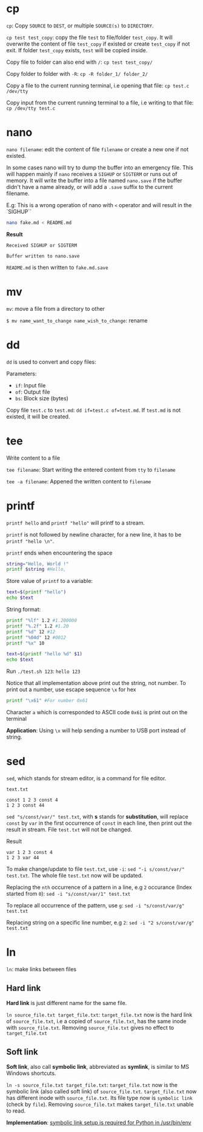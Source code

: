 # cp

``cp``: Copy ``SOURCE`` to ``DEST``, or multiple ``SOURCE(s)`` to ``DIRECTORY``.

``cp test test_copy``: copy the file ``test`` to file/folder ``test_copy``. It will overwrite the content of file ``test_copy`` if existed or create ``test_copy`` if not exit. If folder ``test_copy`` exists, ``test`` will be copied inside.

Copy file to folder can also end with ``/``: ``cp test test_copy/``

Copy folder to folder with ``-R``: ``cp -R folder_1/ folder_2/``
 
Copy a file to the current running terminal, i.e opening that file: ``cp test.c /dev/tty``

Copy input from the current running terminal to a file, i.e writing to that file: ``cp /dev/tty test.c``
# nano

``nano filename``: edit the content of file ``filename`` or create a new one if not existed.

In some cases nano will try to dump the buffer into an emergency  file. This  will  happen  mainly if ``nano`` receives a ``SIGHUP`` or ``SIGTERM`` or runs out of memory.  It will write the buffer into a file named ``nano.save`` if the  buffer didn't have a name already, or will add a ``.save`` suffix to the current filename.
 
E.g: This is a wrong operation of nano with ``<`` operator and will result in the `SIGHUP``

```sh
nano fake.md < README.md
```
**Result**

```
Received SIGHUP or SIGTERM

Buffer written to nano.save
```

``README.md`` is then written to ``fake.md.save``

# mv

``mv``: move a file from a directory to other

``$ mv name_want_to_change name_wish_to_change``: rename
# dd

``dd`` is used to convert and copy files:

Parameters:

* ``if``: Input file
* ``of``: Output file
* ``bs``: Block size (bytes)

Copy file ``test.c`` to ``test.md``: ``dd if=test.c of=test.md``. If ``test.md`` is not existed, it will be created.

# tee

Write content to a file

``tee filename``: Start writing the entered content from ``tty`` to ``filename``

``tee -a filename``: Appened the written content to ``filename``

# printf

``printf hello`` and ``printf "hello"`` will printf to a stream.

``printf`` is not followed by newline character, for a new line, it has to be ``printf "hello \n"``.

``printf`` ends when encountering the space

```sh
string="Hello, World !"
printf $string #Hello,
```

Store value of ``printf`` to a variable:

```sh
text=$(printf "hello")
echo $text
```

String format:

```sh
printf "%lf" 1.2 #1.200000
printf "%.2f" 1.2 #1.20
printf "%d" 12 #12
printf "%04d" 12 #0012
printf "%x" 10
```

```sh
text=$(printf "hello %d" $1)
echo $text
```

Run ``./test.sh 123``: ``hello 123``

Notice that all implementation above print out the string, not number. To print out a number, use escape sequence ``\x`` for hex

```sh
printf "\x61" #For number 0x61
```

Character ``a`` which is corresponded to ASCII code ``0x61`` is print out on the terminal

**Application**: Using ``\x`` will help sending a number to USB port instead of string.

# sed

``sed``, which stands for stream editor, is a command for file editor.

``text.txt``

```
const 1 2 3 const 4
1 2 3 const 44
```

``sed "s/const/var/" test.txt``, with **s** stands for **substitution**, will replace ``const`` by ``var`` in the first occurrence of ``const`` in each line, then print out the result in stream. File ``test.txt`` will not be changed.

Result

```
var 1 2 3 const 4
1 2 3 var 44
```

To make change/update to file ``test.txt``, use ``-i``: ``sed "-i s/const/var/" test.txt``. The whole file ``test.txt`` now will be updated.

Replacing the ``nth`` occurrence of a pattern in a line, e.g ``2`` occurance (Index started from ``0``): ``sed -i "s/const/var/1" test.txt``

To replace all occurrence of the pattern, use ``g``: ``sed -i "s/const/var/g" test.txt``

Replacing string on a specific line number, e.g ``2``: ``sed -i "2 s/const/var/g" test.txt``

# ln

``ln``: make links between files

## Hard link

**Hard link** is just different name for the same file.

``ln source_file.txt target_file.txt``: ``target_file.txt`` now is the hard link of ``source_file.txt``, i.e a copied of ``source_file.txt``, has the same inode with ``source_file.txt``. Removing ``source_file.txt`` gives no effect to ``target_file.txt``
## Soft link

**Soft link**, also call **symbolic link**, abbreviated as **symlink**, is similar to MS Windows shortcuts.

``ln -s source_file.txt target_file.txt``: ``target_file.txt`` now is the symbolic link (also called soft link) of ``source_file.txt``. ``target_file.txt`` now has different inode with ``source_file.txt``. Its file type now is ``symbolic link`` (check by ``file``). Removing ``source_file.txt`` makes ``target_file.txt`` unable to read.

**Implementation**: [symbolic link setup is required for Python in /usr/bin/env](https://github.com/TranPhucVinh/Python/blob/master/README.md#symbolic-link-issue)
